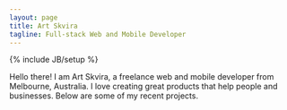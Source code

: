 ```yaml
---
layout: page
title: Art Skvira
tagline: Full-stack Web and Mobile Developer
---
```

{% include JB/setup %}

Hello there! I am Art Skvira, a freelance web and mobile developer from Melbourne, Australia. I love creating great products that help people and businesses.
Below are some of my recent projects.


